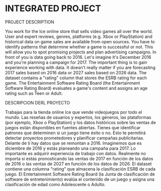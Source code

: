 # INTEGRATED PROJECT
PROJECT DESCRIPTION

You work for the Ice online store that sells video games all over the world. User and expert reviews, genres, platforms (e.g. Xbox or PlayStation) and historical data on game sales are available from open sources. You have to identify patterns that determine whether a game is successful or not. This will allow you to spot promising projects and plan advertising campaigns.
In front of you is data going back to 2016. Let's imagine it's December 2016 and you're planning a campaign for 2017.
The important thing is to gain experience working with data. It doesn't really matter if you are forecasting 2017 sales based on 2016 data or 2027 sales based on 2026 data.
The dataset contains a "rating" column that stores the ESRB rating for each game. The Entertainment Software Rating Board (the Entertainment Software Rating Board) evaluates a game's content and assigns an age rating such as Teen or Adult.


DESCRIPCION DERL PROYECTO

Trabajas para la tienda online Ice que vende videojuegos por todo el mundo. Las reseñas de usuarios y expertos, los géneros, las plataformas (por ejemplo, Xbox o PlayStation) y los datos históricos sobre las ventas de juegos están disponibles en fuentes abiertas. Tienes que identificar patrones que determinen si un juego tiene éxito o no. Esto te permitirá detectar proyectos prometedores y planificar campañas publicitarias.
Delante de ti hay datos que se remontan a 2016. Imaginemos que es diciembre de 2016 y estás planeando una campaña para 2017.
Lo importante es adquirir experiencia de trabajo con datos. Realmente no importa si estás pronosticando las ventas de 2017 en función de los datos de 2016 o las ventas de 2027 en función de los datos de 2026.
El dataset contiene una columna "rating" que almacena la clasificación ESRB de cada juego. El Entertainment Software Rating Board (la Junta de clasificación de software de entretenimiento) evalúa el contenido de un juego y asigna una clasificación de edad como Adolescente o Adulto.






